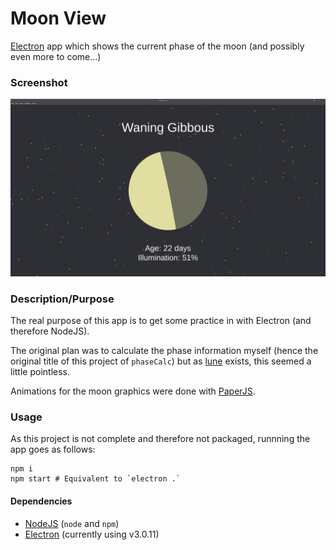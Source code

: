 Moon View
=========

[Electron](https://electronjs.org/) app which shows the current phase of the moon (and possibly even more to come...)

### Screenshot

![screenshot](readme_images/screenshot.png)

### Description/Purpose

The real purpose of this app is to get some practice in with Electron (and therefore NodeJS).

The original plan was to calculate the phase information myself (hence the original title of this project of `phaseCalc`) but as [lune](https://www.npmjs.com/package/lune) exists, this seemed a little pointless.

Animations for the moon graphics were done with [PaperJS](http://paperjs.org/tutorials/).

### Usage

As this project is not complete and therefore not packaged, runnning the app goes as follows:

    npm i
    npm start # Equivalent to `electron .`

#### Dependencies

- [NodeJS](https://nodejs.org/en/) (`node` and `npm`)
- [Electron](https://electronjs.org/) (currently using v3.0.11)

